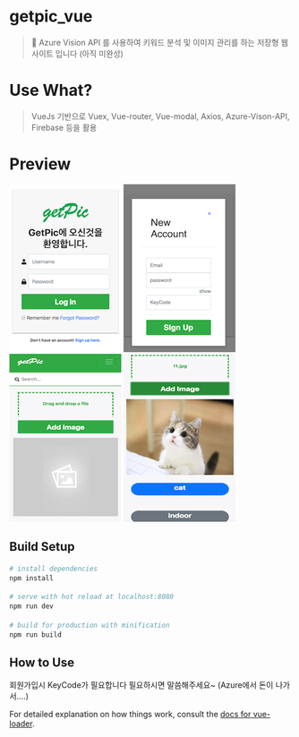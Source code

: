 # getpic_vue

> Azure Vision API 를 사용하여 키워드 분석 및 이미지 관리를 하는
  저장형 웹사이트 입니다 (아직 미완성)

# Use What?

> VueJs 기반으로
  Vuex, Vue-router, Vue-modal, Axios, Azure-Vison-API, Firebase 등을 활용

# Preview

> 
![preview1](./readmeImg/1.png)
![preview2](./readmeImg/2.png)
![preview3](./readmeImg/3.png)
![preview4](./readmeImg/4.png)

## Build Setup

``` bash
# install dependencies
npm install

# serve with hot reload at localhost:8080
npm run dev

# build for production with minification
npm run build
```

## How to Use
회원가입시 KeyCode가 필요합니다 필요하시면 말씀해주세요~ (Azure에서 돈이 나가서....)


For detailed explanation on how things work, consult the [docs for vue-loader](http://vuejs.github.io/vue-loader).
